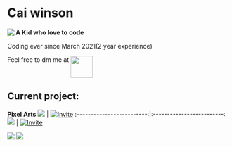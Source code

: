 # Cai winson
<img align="left" src="https://lanyard.cnrad.dev/api/720900711260487681">

**A Kid who love to code**

Coding ever since March 2021(2 year experience)
<div>
Feel free to dm me at <a href="https://discordapp.com/users/720900711260487681"><img src=https://cdn.icon-icons.com/icons2/2108/PNG/512/discord_icon_130958.png height=50 align="top"></a>
<br clear="left"/>

## Current project:
**Pixel Arts**
![](https://caiwinson.github.io/media/icon.png) | [![Invite](https://dabuttonfactory.com/button.png?t=Invite+Pixel+Arts&f=Calibri-Bold&ts=26&tc=fff&hp=45&vp=20&c=11&bgt=unicolored&bgc=5865f2)]([https://top.gg/bot/909367670833561600](https://top.gg/bot/1008692736720908318))
:-------------------------:|:-------------------------:
![](https://cdn.discordapp.com/avatars/991228880146940036/26f109112eb86613d2a6360f4d28847d.png?size=256) | [![Invite](https://dabuttonfactory.com/button.png?t=Invite+osu!verify&f=Ubuntu-Bold&ts=33&tc=fff&hp=45&vp=20&c=11&bgt=unicolored&bgc=f270aa)](https://top.gg/bot/991228880146940036)

[![](https://github-readme-stats.vercel.app/api?username=Caiwinson&show_icons=true&theme=blueberry)](https://github.com/Caiwinson)
![](https://github-readme-stats.vercel.app/api/top-langs/?username=Caiwinson&show_icons=true&theme=blueberry)
